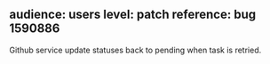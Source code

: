 audience: users
level: patch
reference: bug 1590886
---

Github service update statuses back to pending when task is retried.

